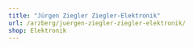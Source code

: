 ```yaml
---
title: "Jürgen Ziegler Ziegler-Elektronik"
url: /arzberg/juergen-ziegler-ziegler-elektronik/
shop: Elektronik
---
```

